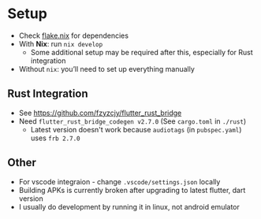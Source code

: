 # Setup
- Check [flake.nix](flake.nix) for dependencies
- With **Nix**: run `nix develop`
  - Some additional setup may be required after this, especially for Rust integration
- Without `nix`: you’ll need to set up everything manually

## Rust Integration
- See https://github.com/fzyzcjy/flutter_rust_bridge
- Need `flutter_rust_bridge_codegen v2.7.0` (See `cargo.toml` in `./rust`)
  - Latest version doesn't work because `audiotags` (in `pubspec.yaml`) uses `frb 2.7.0`

## Other
- For vscode integraion - change `.vscode/settings.json` locally
- Building APKs is currently broken after upgrading to latest flutter, dart version
- I usually do development by running it in linux, not android emulator
